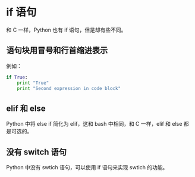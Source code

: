 # if 语句

和 C 一样，Python 也有 if 语句，但是却有些不同。

## 语句块用冒号和行首缩进表示

例如：

```python
if True:
	print "True"
	print "Second expression in code block"
```

## elif 和 else

Python 中将 else if 简化为 elif，这和 bash 中相同，和 C 一样，elif 和 else 都是可选的。

## 没有 switch 语句

Python 中没有 swtich 语句，可以使用 if 语句来实现 swtich 的功能。
